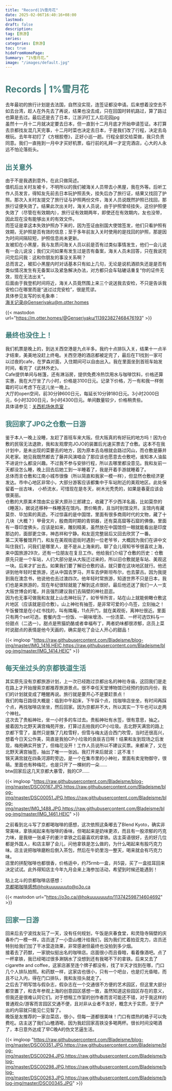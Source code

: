 ```yaml
---
title: "Record|1%雪月花"
date: 2025-02-06T16:40:16+08:00
lastmod:
draft: false
description: 
tag: [旅游]
series:
categories: [旅游]
toc: true
hideFromHomePage:
Summary: “1%雪月花。”
image: "/images/default.jpg"
---
```


# <font color=#417D7A>Records | 1%雪月花</font>

去年最初的旅行计划是去法国，自然没实现，连签证都没申请。后来想着没空去不如去台湾，趁人在外先去了再说，结果也没去成，只在回国时转机路过，算了路过也算是去过。最后还是去了日本，江浙沪打工人后花园jpg  
虽然十一月十二月就决定要去日本，但一直到十二月月底才开始申请签证。本打算去京都找友混几天完事，十二月时菜也决定去日本，于是我们改了行程，决定去岛根玩。去年年初打了《方根胶卷》，正好小巡一趟。行程全部交给菜做，我只负责同意。我们一直拖到一月中才买好机票，临行前的礼拜一才定完酒店，心大的人永远不怕沦落街头。  

## <font color=#417D7A>出关意外</font>
由于不是我遇到意外，在此只做简述。  
值机后出关时友被卡，不明所以的我们被海关人员带去小黑屋，我在外等。后听工作人员发言，得知友先前去日本玩护照丢失，挂失后办了旅行证，结果又找回了护照。那次入关时友提交了旅行证与护照两份文件，海关人员说既然护照已找回，那旅行证便失效了。结果此次出关时，海关人员说，由于护照曾经挂失，这份护照便失效了（尽管在有效期内），旅行证有效期两年，即使还在有效期内，友也没带，因此现在没有能够出关的有效文件。  
而签证是拿这本失效护照办下来的，因为签证由别国大使馆签发，他们只看护照有效期，无护照是否有效的信息；至于多年前友入关时使用的是找回的护照，那是因为时间间隔较短，护照信息尚未更新。  
友被扣在小黑屋，我与友质问海关人员以前是否有过类似事情发生，他们一会儿说有一会儿说没；我们又问如果有发生过是否有备案，海关人员未回答，只在我说完问完后问我：这和你朋友的事没关系啊？  
总而言之，被扣小黑屋内时对话基本只有如上几句，无论是说机酒损失还是是否有类似情况发生有无备案以及紧急解决办法，对方都只会车轱辘话重复“你的证件无效，现在无法出关”。  
后面由于我登机时间将近，海关人员竟然围上来三个说送我去安检，不只是告诉我安检口在哪里而是“送过过完安检”，很是荒谬。  
具体参见友写的长毛象串：  
[海关记录@Genseriyaku@m.otter.homes](https://m.otter.homes/@Genseriyaku/113923827468476193)

{{< mastodon url="https://m.otter.homes/@Genseriyaku/113923827468476193" >}}



## <font color=#417D7A>最终也没住上！</font>
我们机票是晚上的，到达关西空港是九点半多。我约十点排队入关，结果十一点半才结束，美美地没赶上终电。关西空港的酒店都被定完了，最后在T1找到一家可以过夜的cafe，在罗森对面，入住期间可以自由出入。我在里面坐到首班车始发时间，看完了《武林外史》。  
Cafe提供单间与帐篷，还有淋浴房，提供免费冷热饮用水与咖啡饮料，价格还算实惠，我在大厅坐了六小时，价格是3100日元。记录下价格，万一有和我一样倒霉的可以考虑下在这儿坐一晚上。  
大厅的open空间，前30分钟600日元，每延长10分钟180日元。3小时2000日元，6小时3200日元，9小时4300日元。单间数量较少，价格稍贵些。  
具体请参见：[关西机场休息室](https://www.kansai-airport.or.jp/cn/service/business/11.html)

## <font color=#417D7A>我回家了JPG之仓敷一日游</font>
鉴于本人一晚上没睡，友赶了首班车来大阪。但大阪真的有好玩的地方吗！因为仓敷的民宿无法退款，我和友观摩完JOJO的装置后光速买票去了仓敷。这本不在我计划中，是未出现的菜要去的地方，因为原本去岛根就会路过冈山，而仓敷是藤井风老家。她见我既然都去了藤井风演唱会了那应该也愿意去仓敷吧，谁知本人油盐不进说什么都没兴趣。不过我不参与安排行程，所以去哪里都没意见。我和友前一天都没怎么睡，晚上回去后她工到一半睡着了，我是开着手游就睡着了。   
总体而言仓敷和江南小城市很像（所以简直和我家一模一样），但显然仓敷经济更发达。市中心地区非常小，大部分游客应该都集中于车站附近的美观地区。此处保留着一丝古味， 小桥流水，可惜现在是冬天，树木光秃秃的，如果是春夏应该会很美丽。  
仓敷的大原美术馆由实业家大原孙三郎建立，收藏了不少西洋名画，比如莫奈的《睡莲》，据说还移种一株睡莲在馆内。票价略贵，且当时别馆没开。主馆内有藏莫奈、毕加索的真迹。不过惊喜的是中国馆，里面有很多商周时代的文物，藏了十几块（大概？）甲骨文片，殷商周时期的青铜器，还有莫高窟等石窟的佛像。里面有一尊印度佛头，应该是如来，雕刻精美，虽然放在中国馆但一眼就能看出是印度那边的，面部更立体，神态祥和宁静。和友逛完整层后又回去欣赏了一番。   
第二天等餐馆开门，和友在美观街逛街时遇到一位老爷爷，大概因为我们在讲中文叫住我们，问我们是哪里人，是不是从上海来的。聊了会儿得知爷爷很喜欢上海，来中国旅游29次，还有一位朋友在复旦工作。他给我们介绍了仓敷的历史：仓敷原先只是一个车站，人们大部分是从大阪迁过来的，所以旧仓敷就是车站、美观这一块。后来才扩出去。如果我们要了解旧仓敷的话，就只要在这块地区就行。他还讲到他年轻时爱旅游，还从中国去罗马，开车去伊斯坦布尔，也去蒙古。因为我提到我在澳念书，他说他也去过澳四次。他年轻时常旅游，知道世界不只是日本，我们也是来旅游的，现在年纪很轻就能了解到这点很好。最后他还送了我们一人一支大阪世博会的笔，并且强烈建议我们去隔壁的神社逛逛。  
因为也无事可做我和友就上山去神社玩了，如爷爷所言，站在山上就能俯瞰仓敷这片地区（应该就是旧仓敷）。山上神社有抽签，是非常可爱的小鸟签，立刻抽之！  
午饭餐馆是在小红书找的，叫有隣庵，11点开门，就在美观街，离神社很近。里面只有两个set可选，套餐内含一份饭、一碗味增汤、一份渍菜、一杯可选饮料与一份甜点（二选一）。甜点是熊猫奶酪或者幸福布丁，两者奶味都很浓郁，店员上菜时说甜点的表情是他今天画的，确实是吃了会让人开心的甜品！  

{{< imgloop "https://raw.githubusercontent.com/Bladeisme/blog-img/master/IMG_1416.HEIC,https://raw.githubusercontent.com/Bladeisme/blog-img/master/IMG_1414.HEIC" >}}  


## <font color=#417D7A>每天坐过头的京都铁道生活</font>
其实原先没有京都旅游计划，上一次已经跑过京都出名的神社寺庙，这回我们是走在路上才开始搜索京都推荐旅游景点。很不幸任天堂博物馆已经预约到四月份，我们的计划就变成了睡醒再说。旅行就是要开心不是要赶景点！  
我们的每日路径大概是：临到中午起床，下午踩个点，找咖啡店坐坐，有时间再踩个点，再找咖啡店坐坐，然后回家。因为京都并不大，所以其实一下午也可以走两个神社。  
这次去了贵船神社，坐一小时多的车过去。贵船神社有水签，很有意思，抽之。  
接着因为北野天满宫梅苑开放，打算过去拍我的CP小垃圾。去北野天满宫的路上京都下雪了，虽然只是飘了几粒雪籽，但雪与梅太适合西门吹雪，当时还很高兴，想着今日天公作美，简直是我拍CP小垃圾的良辰吉日啊！结果和友到现场之后发现，梅苑确实开放了，但梅花没开！工作人员说所以不建议买票。来都来了，又在北野天满宫抽签，抽出了唯一一张凶。我打开来后就说：这不准！  
锦天满宫就在四条河源町旁边，是一个在集市里的小神社，里面有卖宠物御守，很萌。里面也有种梅花，也是只开了一棵树的一朵……  
btw回家后这几天京都大暴雪，我的CP……  

{{< imgloop "https://raw.githubusercontent.com/Bladeisme/blog-img/master/DSC00167.JPG,https://raw.githubusercontent.com/Bladeisme/blog-img/master/DSC00051.JPG,https://raw.githubusercontent.com/Bladeisme/blog-img/master/IMG_1488.JPG,https://raw.githubusercontent.com/Bladeisme/blog-img/master/IMG_1461.HEIC" >}}  

之前看到北斗写了京都喝咖啡的感想，这次依照这条嘟去了Blend Kyoto，确实非常美味，拿铁闻起来有咖啡的香味，但喝起来是奶味更浓，而且有一股浓郁的巧克力味，是我继一张桌子的姜汁拿铁之后最喜欢的拿铁。店主英语很好，去的好几位都是外国人，和店主聊了会儿，问他拿铁是怎么做的，为什么喝起来有股巧克力味。店主说把咖啡磨粉后倒入茶包，然后在牛奶里泡一整天，喝来就会有巧克力味。  
店里的拼配咖啡也都很香，价格适中，约75rmb一盒，共5袋，买了一盒挂耳回来决定试试。此外得知店主今年九月会来上海参加活动，希望到时候还能遇到！  

贴上北斗的京都咖啡店感想：  
[京都喝咖啡感想@hokuuuuuuuto@o3o.ca](https://o3o.ca/@hokuuuuuuuto/113742598714604692)

{{< mastodon url="https://o3o.ca/@hokuuuuuuuto/113742598714604692" >}}


## <font color=#417D7A>回家一日游</font>

回来后去宁波找友玩了一天，没有任何规划，午饭是庆春食堂，和灵隐寺隔壁的庆春朴门一模一样，店员送了一小壶山楂汁给我们，因为我们忙着拍亚克力，店员还特别给我们加了干冰营造效果，非常感谢但最终也没拍到多少烟。  
接着去了药獣，一家貌似挺出名的咖啡店。店面很小而且昏暗，看着像酒吧。点了一杯拿铁，我已经喝过很多涮锅水了没想到还有我喝不下的拿铁。后来又去了cigarette and coffee，这家店甚至连个牌子都没有，找了半天才找到在哪，门口几个人排队拍照。和药獣一样，这家店也很小，只有一个吧台，也是灯光昏暗，而且不让入内，得在门口排队，我和友扭头就走了。  
之后去了明写馆与假杂志，假杂志在一个交通很不方便的艺术园区，但这里大部分都空置了，和去年参观上海的创意园区感想一致，虽然知道这些园区存在的意义，但我还是很难认同它们。对于想租工作室的创作者而言可能还不错，对于我这样的普通观众/游客而言园区交通不便，且对非从业者不友好，概念大于实质，至于产出的内容就只能见仁见智了。  
晚饭是友推荐的一家台菜店，很小，但每一道都很美味！门口有煨热的橘子可以免费吃。店主送了我们山楂酒喝，因为我赶回家高铁没多喝两杯。很长时间没喝酒了，本日意外达成了早C晚A的伪文艺逼生活。  

{{< imgloop "https://raw.githubusercontent.com/Bladeisme/blog-img/master/DSC00351.JPG,https://raw.githubusercontent.com/Bladeisme/blog-img/master/DSC00294.JPG,https://raw.githubusercontent.com/Bladeisme/blog-img/master/DSC00298.JPG,https://raw.githubusercontent.com/Bladeisme/blog-img/master/DSC00263.JPG,https://raw.githubusercontent.com/Bladeisme/blog-img/master/DSC00345.JPG" >}}  